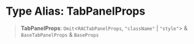 # Type Alias: TabPanelProps

> **TabPanelProps**: `Omit`\<`RACTabPanelProps`, `"className"` \| `"style"`\> & `BaseTabPanelProps` & `BaseProps`
